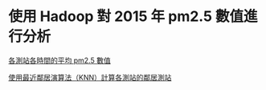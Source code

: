 # 使用 Hadoop 對 2015 年 pm2.5 數值進行分析

[各測站各時間的平均 pm2.5 數值](https://github.com/YanHaoChen/Machine-Learning-and-Data-Mining/tree/master/hadoop/pm25/the_average_of_stations)

[使用最近鄰居演算法（KNN）計算各測站的鄰居測站](https://github.com/YanHaoChen/Machine-Learning-and-Data-Mining/tree/master/hadoop/pm25/knn)